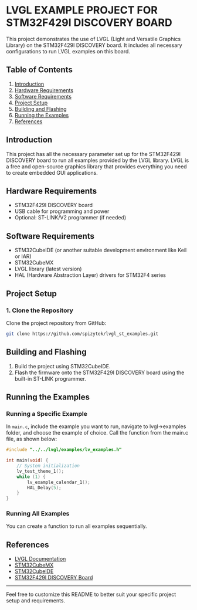 
# LVGL EXAMPLE PROJECT FOR STM32F429I DISCOVERY BOARD

This project demonstrates the use of LVGL (Light and Versatile Graphics Library) on the STM32F429I DISCOVERY board. It includes all necessary configurations to run LVGL examples on this board.

## Table of Contents
1. [Introduction](#introduction)
2. [Hardware Requirements](#hardware-requirements)
3. [Software Requirements](#software-requirements)
4. [Project Setup](#project-setup)
5. [Building and Flashing](#building-and-flashing)
6. [Running the Examples](#running-the-examples)
7. [References](#references)

## Introduction
This project has all the necessary parameter set up for the STM32F429I DISCOVERY board to run all examples provided by the LVGL library. LVGL is a free and open-source graphics library that provides everything you need to create embedded GUI applications.

## Hardware Requirements
- STM32F429I DISCOVERY board
- USB cable for programming and power
- Optional: ST-LINK/V2 programmer (if needed)

## Software Requirements
- STM32CubeIDE (or another suitable development environment like Keil or IAR)
- STM32CubeMX
- LVGL library (latest version)
- HAL (Hardware Abstraction Layer) drivers for STM32F4 series

## Project Setup

### 1. Clone the Repository
Clone the project repository from GitHub:
```bash
git clone https://github.com/spizytek/lvgl_st_examples.git
```
## Building and Flashing

1. Build the project using STM32CubeIDE.
2. Flash the firmware onto the STM32F429I DISCOVERY board using the built-in ST-LINK programmer.

## Running the Examples

### Running a Specific Example
In `main.c`, include the example you want to run, navigate to lvgl->examples folder, and choose the example of choice. Call the function from the main.c file, as shown below:
```c
#include "../../lvgl/examples/lv_examples.h"

int main(void) {
    // System initialization
    lv_test_theme_1();
    while (1) {
        lv_example_calendar_1();
        HAL_Delay(5);
    }
}
```

### Running All Examples
You can create a function to run all examples sequentially.

## References
- [LVGL Documentation](https://docs.lvgl.io/latest/en/html/index.html)
- [STM32CubeMX](https://www.st.com/en/development-tools/stm32cubemx.html)
- [STM32CubeIDE](https://www.st.com/en/development-tools/stm32cubeide.html)
- [STM32F429I DISCOVERY Board](https://www.st.com/en/evaluation-tools/32f429idiscovery.html)

---

Feel free to customize this README to better suit your specific project setup and requirements.
